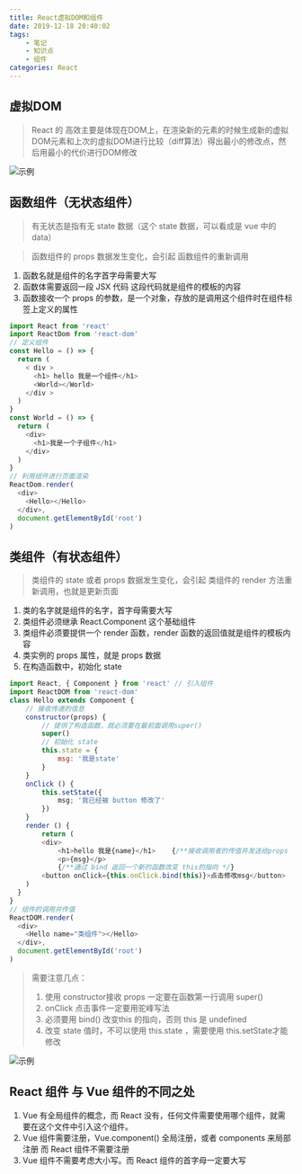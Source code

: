 ```yaml
---
title: React虚拟DOM和组件
date: 2019-12-18 20:40:02
tags:
	- 笔记
	- 知识点
	- 组件
categories: React
---
```


## 虚拟DOM

> React 的 高效主要是体现在DOM上，在渲染新的元素的时候生成新的虚拟DOM元素和上次的虚拟DOM进行比较（diff算法）得出最小的修改点，然后用最小的代价进行DOM修改

![示例]( https://www.reactjscn.com/granular-dom-updates-c158617ed7cc0eac8f58330e49e48224.gif )

## 函数组件（无状态组件）

> 有无状态是指有无 state 数据（这个 state 数据，可以看成是 vue 中的 data）

> 函数组件的 props 数据发生变化，会引起 函数组件的重新调用

1. 函数名就是组件的名字首字母需要大写
2. 函数体需要返回一段 JSX 代码 这段代码就是组件的模板的内容
3. 函数接收一个 props 的参数，是一个对象，存放的是调用这个组件时在组件标签上定义的属性

```js
import React from 'react'
import ReactDom from 'react-dom'
// 定义组件
const Hello = () => {
  return (
    < div >
      <h1> hello 我是一个组件</h1>
      <World></World>
    </div >
  )
}
const World = () => {
  return (
    <div>
      <h1>我是一个子组件</h1>
    </div>
  )
}
// 利用组件进行页面渲染
ReactDom.render(
  <div>
    <Hello></Hello>
  </div>,
  document.getElementById('root')
)
```

## 类组件（有状态组件）

> 类组件的 state 或者 props 数据发生变化，会引起 类组件的 render 方法重新调用，也就是更新页面

1. 类的名字就是组件的名字，首字母需要大写
2. 类组件必须继承 React.Component 这个基础组件
3. 类组件必须要提供一个 render 函数，render 函数的返回值就是组件的模板内容
4.  类实例的 props 属性，就是 props 数据
5. 在构造函数中，初始化 state

```js
import React, { Component } from 'react' // 引入组件
import ReactDOM from 'react-dom'
class Hello extends Component {
    // 接收传递的信息
    constructor(props) {
        // 提供了构造函数，就必须要在最前面调用super()
        super()
        // 初始化 state
        this.state = {
            msg: '我是state'
        }
    }
    onClick () {
        this.setState({
            msg; '我已经被 button 修改了'
        })
    }
    render () {
        return (
        <div>
            <h1>hello 我是{name}</h1>    {/**接收调用者的传值并发送给props */}
    		<p>{msg}</p>
			{/**通过 bind 返回一个新的函数改变 this的指向 */}
		<button onClick={this.onClick.bind(this)}>点击修改msg</button>		
	)
  }
}
// 组件的调用并传值
ReactDOM.render(
  <div>
    <Hello name="类组件"></Hello>
  </div>,
  document.getElementById('root')
)
```

> 需要注意几点：
>
> 1. 使用 constructor接收 props 一定要在函数第一行调用 super()
> 2. onClick 点击事件一定要用驼峰写法
> 3. 必须要用 bind() 改变this 的指向，否则 this 是 undefined
> 4. 改变 state 值时，不可以使用 this.state ，需要使用 this.setState才能修改

![示例](https://i.loli.net/2019/12/18/G3c2SU84FkyuC1D.png)

##  React 组件 与 Vue 组件的不同之处

1.  Vue 有全局组件的概念，而 React 没有，任何文件需要使用哪个组件，就需要在这个文件中引入这个组件。
2.  Vue 组件需要注册，Vue.component() 全局注册，或者 components 来局部注册 而 React 组件不需要注册
3.  Vue 组件不需要考虑大小写。而 React 组件的首字母一定要大写